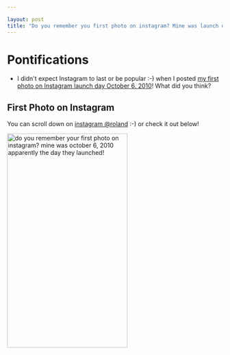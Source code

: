 ```yaml
---

layout: post
title: "Do you remember you first photo on instagram? Mine was launch day October 6, 2010"
---
```


# Pontifications

* I didn't expect Instagram  to last or be popular :-) when I posted [my first photo on Instagram launch day October 6, 2010](https://en.wikipedia.org/wiki/Timeline_of_Instagram)!  What did you think?

## First Photo on Instagram

You can scroll down on [instagram @roland](https://www.instagram.com/roland/) :-) or check it out below!

<a data-flickr-embed="true" data-header="true" data-footer="true" href="https://www.flickr.com/photos/roland/48998494618/in/dateposted-public/" title="do you remember your first photo on instagram? mine was october 6, 2010 apparently the day they launched!"><img src="https://live.staticflickr.com/65535/48998494618_bd471c6ba5.jpg" width="281" height="500" alt="do you remember your first photo on instagram? mine was october 6, 2010 apparently the day they launched!"></a><script async src="//embedr.flickr.com/assets/client-code.js" charset="utf-8"></script>

